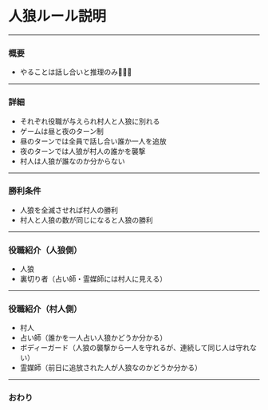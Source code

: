 # 人狼ルール説明
---

### 概要

* やることは話し合いと推理のみ🕵🏻‍♂️
---

### 詳細
* それぞれ役職が与えられ村人と人狼に別れる
* ゲームは昼と夜のターン制
* 昼のターンでは全員で話し合い誰か一人を追放
* 夜のターンでは人狼が村人の誰かを襲撃
* 村人は人狼が誰なのか分からない
---

### 勝利条件
* 人狼を全滅させれば村人の勝利
* 村人と人狼の数が同じになると人狼の勝利
---

### 役職紹介（人狼側）
* 人狼
* 裏切り者（占い師・霊媒師には村人に見える）
---

### 役職紹介（村人側）
* 村人
* 占い師（誰かを一人占い人狼かどうか分かる）
* ボディーガード（人狼の襲撃から一人を守れるが、連続して同じ人は守れない）
* 霊媒師（前日に追放された人が人狼なのかどうか分かる）
---

### おわり
